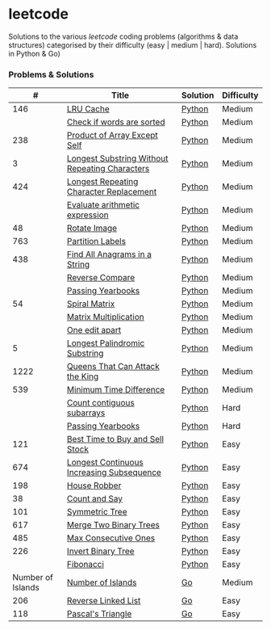 # leetcode
Solutions to the various *leetcode* coding problems (algorithms &amp; data structures) categorised by their difficulty (easy | medium | hard). Solutions in Python &amp; Go)

### Problems & Solutions

| # | Title | Solution | Difficulty |
|---| ----- | -------- | ---------- |
| 146 | [LRU Cache](https://leetcode.com/problems/lru-cache/) | [Python](./python/medium/lru_cache.py) | Medium |
|  | [Check if words are sorted]() | [Python](./python/medium/check_words_sorted.py) | Medium |
| 238 | [Product of Array Except Self](https://leetcode.com/problems/product-of-array-except-self/) | [Python](./python/medium/array_product.py) | Medium |
| 3 | [Longest Substring Without Repeating Characters](https://leetcode.com/problems/longest-substring-without-repeating-characters/) | [Python](./python/medium/longest_non_repeating_substring.py) | Medium |
| 424 | [Longest Repeating Character Replacement](https://leetcode.com/problems/longest-repeating-character-replacement/) | [Python](./python/medium/longest_repeating_substring_rep.py) | Medium |
|  | [Evaluate arithmetic expression]() | [Python](./python/medium/evaluate_arithmetic_expression.py) | Medium |
| 48 | [Rotate Image](https://leetcode.com/problems/rotate-image/) | [Python](./python/medium/rotate_image.py) | Medium |
| 763 | [Partition Labels](https://leetcode.com/problems/partition-labels/) | [Python](./python/medium/partition_labels.py) | Medium |
| 438 | [Find All Anagrams in a String](https://leetcode.com/problems/find-all-anagrams-in-a-string/) | [Python](./python/medium/find_anagrams.py) | Medium |
|  | [Reverse Compare]() | [Python](./python/medium/reverse_equal.py) | Medium |
|  | [Passing Yearbooks]() | [Python](./python/medium/sign_counts.py) | Medium |
| 54 | [Spiral Matrix](https://leetcode.com/problems/spiral-matrix/) | [Python](./python/medium/spiral_matrix.py) | Medium |
|  | [Matrix Multiplication]() | [Python](./python/medium/multiply_matrices.py) | Medium |
|  | [One edit apart]() | [Python](./python/medium/one_edit_distance.py) | Medium |
| 5 | [Longest Palindromic Substring](https://leetcode.com/problems/longest-palindromic-substring/) | [Python](./python/medium/longest_palindromic_substring.py) | Medium |
| 1222 | [Queens That Can Attack the King](https://leetcode.com/problems/queens-that-can-attack-the-king/) | [Python](./python/medium/attacking_queens.py) | Medium |
| 539 | [Minimum Time Difference](https://leetcode.com/problems/minimum-time-difference/) | [Python](./python/medium/minimum_timediff.py) | Medium |
|  | [Count contiguous subarrays](https://leetcode.com/discuss/interview-question/579606/count-contiguous-subarrays) | [Python](./python/hard/contiguous_subarray_count.py) | Hard |
|  | [Passing Yearbooks]() | [Python](./python/hard/sign_counts.py) | Hard |
| 121 | [Best Time to Buy and Sell Stock](https://leetcode.com/problems/best-time-to-buy-and-sell-stock/) | [Python](./python/easy/max_profit.py) | Easy |
| 674 | [Longest Continuous Increasing Subsequence](https://leetcode.com/problems/longest-continuous-increasing-subsequence) | [Python](./python/easy/longest_continous_sequence.py) | Easy |
| 198 | [House Robber](https://leetcode.com/problems/house-robber/) | [Python](./python/easy/house_robber.py) | Easy |
| 38 | [Count and Say](https://leetcode.com/problems/count-and-say/) | [Python](./python/easy/count_and_say.py) | Easy |
| 101 | [Symmetric Tree](https://leetcode.com/problems/symmetric-tree/) | [Python](./python/easy/symmetric_btree.py) | Easy |
| 617 | [Merge Two Binary Trees](https://leetcode.com/problems/merge-two-binary-trees/) | [Python](./python/easy/merge_btrees.py) | Easy |
| 485 | [Max Consecutive Ones](https://leetcode.com/problems/max-consecutive-ones/) | [Python](./python/easy/longest_consecutive_ones_rep.py) | Easy |
| 226 | [Invert Binary Tree](https://leetcode.com/problems/invert-binary-tree/) | [Python](./python/easy/invert_btree.py) | Easy |
|  | [Fibonacci]() | [Python](./python/easy/fibonacci.py) | Easy |
| Number of Islands | [Number of Islands](https://leetcode.com/problems/number-of-islands/) | [Go](./go/medium/num_islands.go) | Medium |
| 206 | [Reverse Linked List](https://leetcode.com/problems/reverse-linked-list/) | [Go](./go/easy/reverse_ll.go) | Easy |
| 118 | [Pascal's Triangle](https://leetcode.com/problems/pascals-triangle/) | [Go](./go/easy/pascal_triangle.go) | Easy |
